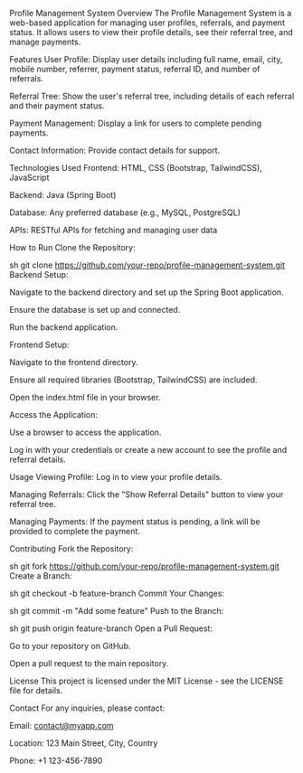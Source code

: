 Profile Management System
Overview
The Profile Management System is a web-based application for managing user profiles, referrals, and payment status. It allows users to view their profile details, see their referral tree, and manage payments.

Features
User Profile: Display user details including full name, email, city, mobile number, referrer, payment status, referral ID, and number of referrals.

Referral Tree: Show the user's referral tree, including details of each referral and their payment status.

Payment Management: Display a link for users to complete pending payments.

Contact Information: Provide contact details for support.

Technologies Used
Frontend: HTML, CSS (Bootstrap, TailwindCSS), JavaScript

Backend: Java (Spring Boot)

Database: Any preferred database (e.g., MySQL, PostgreSQL)

APIs: RESTful APIs for fetching and managing user data

How to Run
Clone the Repository:

sh
git clone https://github.com/your-repo/profile-management-system.git
Backend Setup:

Navigate to the backend directory and set up the Spring Boot application.

Ensure the database is set up and connected.

Run the backend application.

Frontend Setup:

Navigate to the frontend directory.

Ensure all required libraries (Bootstrap, TailwindCSS) are included.

Open the index.html file in your browser.

Access the Application:

Use a browser to access the application.

Log in with your credentials or create a new account to see the profile and referral details.

Usage
Viewing Profile: Log in to view your profile details.

Managing Referrals: Click the "Show Referral Details" button to view your referral tree.

Managing Payments: If the payment status is pending, a link will be provided to complete the payment.

Contributing
Fork the Repository:

sh
git fork https://github.com/your-repo/profile-management-system.git
Create a Branch:

sh
git checkout -b feature-branch
Commit Your Changes:

sh
git commit -m "Add some feature"
Push to the Branch:

sh
git push origin feature-branch
Open a Pull Request:

Go to your repository on GitHub.

Open a pull request to the main repository.

License
This project is licensed under the MIT License - see the LICENSE file for details.

Contact
For any inquiries, please contact:

Email: contact@myapp.com

Location: 123 Main Street, City, Country

Phone: +1 123-456-7890
